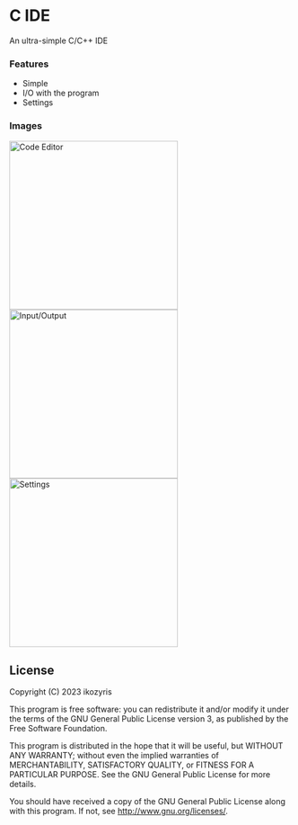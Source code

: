 # C IDE

An ultra-simple C/C++ IDE

### Features
- Simple
- I/O with the program
- Settings

### Images
<img src="https://github.com/ikozyris/cide/assets/80053394/e1a35159-3c2b-4a0c-8dbf-5107ea6347b4" alt="Code Editor" width="300"/>
<img src="https://github.com/ikozyris/cide/assets/80053394/83edba60-7542-4e75-b03a-13c0b4f2dee5" alt="Input/Output" width="300"/>
<img src="https://github.com/ikozyris/cide/assets/80053394/b109a24e-eda2-4313-978f-f4c4a72a45d6" alt="Settings" width="300"/>

## License

Copyright (C) 2023  ikozyris

This program is free software: you can redistribute it and/or modify it under the terms of the GNU General Public License version 3, as published
by the Free Software Foundation.

This program is distributed in the hope that it will be useful, but WITHOUT ANY WARRANTY; without even the implied warranties of MERCHANTABILITY, SATISFACTORY QUALITY, or FITNESS FOR A PARTICULAR PURPOSE.  See the GNU General Public License for more details.

You should have received a copy of the GNU General Public License along with this program.  If not, see <http://www.gnu.org/licenses/>.
